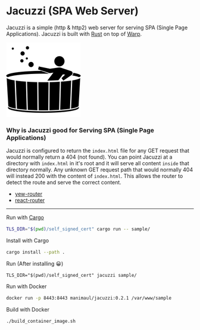 # Jacuzzi (SPA Web Server)

Jacuzzi is a simple (http & http2) web server for serving SPA (Single Page Applications).
Jacuzzi is built with [Rust](https://www.rust-lang.org/) on top of [Warp](https://crates.io/crates/warp).

![Image of a jacuzzi](sample/images/tub.jpg)

### Why is Jacuzzi good for Serving SPA (Single Page Applications)
Jacuzzi is configured to return the `index.html` file for any GET request that would normally return a 404 (not found). 
You can point Jacuzzi at a directory with `index.html` in it's root and it will serve all content `inside` that directory 
normally. Any unknown GET request path that would normally 404 will instead 200 with the content of `index.html`. 
This allows the router to detect the route and serve the correct content.

* [yew-router](https://github.com/yewstack/yew_router#how-it-works)
* [react-router](https://github.com/ReactTraining/react-router/blob/v3/docs/guides/Histories.md#configuring-your-server)

------

Run with [Cargo](https://doc.rust-lang.org/cargo/getting-started/installation.html)
```bash
TLS_DIR="$(pwd)/self_signed_cert" cargo run -- sample/
```

Install with Cargo
```bash
cargo install --path . 
```

Run (After installing 😀)
```
TLS_DIR="$(pwd)/self_signed_cert" jacuzzi sample/
```

Run with Docker
```bash
docker run -p 8443:8443 manimaul/jacuzzi:0.2.1 /var/www/sample 
```

Build with Docker
```bash
./build_container_image.sh
```
